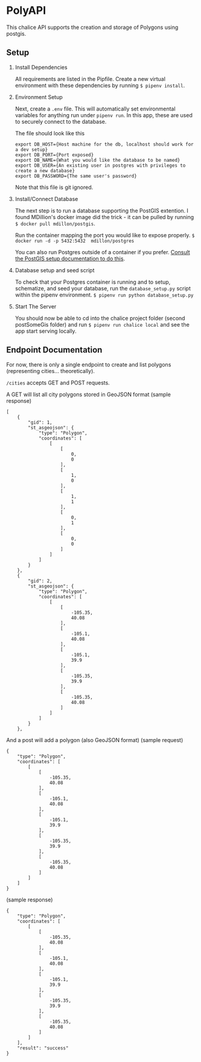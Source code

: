 
# PolyAPI

This chalice API supports the creation and storage of Polygons using postgis.

## Setup
1. Install Dependencies

    All requirements are listed in the Pipfile. Create a new virtual environment with these dependencies by running `$ pipenv install`.

2. Environment Setup
    
    Next, create a `.env` file. This will automatically set environmental variables for anything run under `pipenv run`. In this app, these are used to securely connect to the database.

    The file should look like this
    ```
    export DB_HOST={Host machine for the db, localhost should work for a dev setup}
    export DB_PORT={Port exposed}
    export DB_NAME={What you would like the database to be named}
    export DB_USER={An existing user in postgres with privileges to create a new database}
    export DB_PASSWORD={The same user's password}
    ```

    Note that this file is git ignored.

3. Install/Connect Database

    The next step is to run a database supporting the PostGIS extention. I found MDillion's docker image did the trick - it can be pulled by running 
    `$ docker pull mdillon/postgis`.

    Run the container mapping the port you would like to expose properly. 
    `$ docker run -d -p 5432:5432  mdillon/postgres`

    You can also run Postgres outside of a container if you prefer. [Consult the PostGIS setup documentation to do this](https://postgis.net/install/).

4. Database setup and seed script

    To check that your Postgres container is running and to setup, schematize, and seed your database, run the `database_setup.py` script within the pipenv environment. 
    `$ pipenv run python database_setup.py`

5. Start The Server

    You should now be able to cd into the chalice project folder (second postSomeGis folder) and run `$ pipenv run chalice local` and see the app start serving locally.

## Endpoint Documentation
For now, there is only a single endpoint to create and list polygons (representing cities... theoretically).

`/cities` accepts GET and POST requests.


A GET will list all city polygons stored in GeoJSON format
(sample response)
```
[
    {
        "gid": 1,
        "st_asgeojson": {
            "type": "Polygon",
            "coordinates": [
                [
                    [
                        0,
                        0
                    ],
                    [
                        1,
                        0
                    ],
                    [
                        1,
                        1
                    ],
                    [
                        0,
                        1
                    ],
                    [
                        0,
                        0
                    ]
                ]
            ]
        }
    },
    {
        "gid": 2,
        "st_asgeojson": {
            "type": "Polygon",
            "coordinates": [
                [
                    [
                        -105.35,
                        40.08
                    ],
                    [
                        -105.1,
                        40.08
                    ],
                    [
                        -105.1,
                        39.9
                    ],
                    [
                        -105.35,
                        39.9
                    ],
                    [
                        -105.35,
                        40.08
                    ]
                ]
            ]
        }
    },
```

And a post will add a polygon (also GeoJSON format)
(sample request)
```
{
    "type": "Polygon",
    "coordinates": [
        [
            [
                -105.35,
                40.08
            ],
            [
                -105.1,
                40.08
            ],
            [
                -105.1,
                39.9
            ],
            [
                -105.35,
                39.9
            ],
            [
                -105.35,
                40.08
            ]
        ]
    ]
}
```
(sample response)
```
{
    "type": "Polygon",
    "coordinates": [
        [
            [
                -105.35,
                40.08
            ],
            [
                -105.1,
                40.08
            ],
            [
                -105.1,
                39.9
            ],
            [
                -105.35,
                39.9
            ],
            [
                -105.35,
                40.08
            ]
        ]
    ],
    "result": "success"
}
```